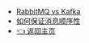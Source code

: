 - [RabbitMQ vs Kafka](消息队列/RabbitMQ-vs-Kafka.md)
- [如何保证消息顺序性](消息队列/如何保证消息顺序性.md)
- [👈 返回主页](README)

